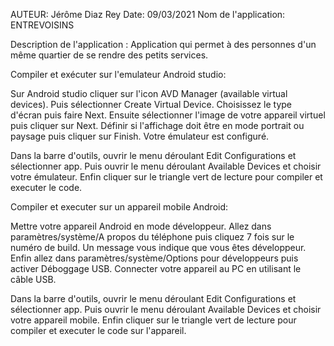 AUTEUR: Jérôme Diaz Rey
Date: 09/03/2021
Nom de l'application: ENTREVOISINS

Description de l'application :
Application qui permet à des personnes d'un même quartier de se rendre 
des petits services.

Compiler et exécuter sur l'emulateur Android studio:

Sur Android studio cliquer sur l'icon AVD Manager (available virtual devices).
Puis sélectionner Create Virtual Device.
Choisissez le type d'écran puis faire Next.
Ensuite sélectionner l'image de votre appareil virtuel puis cliquer sur Next.
Définir si l'affichage doit être en mode portrait ou paysage puis cliquer sur Finish.
Votre émulateur est configuré.

Dans la barre d'outils,
ouvrir le menu déroulant Edit Configurations et sélectionner app.
Puis ouvrir le menu déroulant Available Devices et choisir votre émulateur.
Enfin cliquer sur le triangle vert de lecture pour compiler et executer le code.

Compiler et executer sur un appareil mobile Android:

Mettre votre appareil Android en mode développeur.
Allez dans paramètres/système/A propos du téléphone puis cliquez 7 fois sur le numéro de build.
Un message vous indique que vous êtes développeur.
Enfin allez dans paramètres/système/Options pour développeurs puis activer Déboggage USB.
Connecter votre appareil au PC en utilisant le câble USB.

Dans la barre d'outils,
ouvrir le menu déroulant Edit Configurations et sélectionner app.
Puis ouvrir le menu déroulant Available Devices et choisir votre appareil mobile.
Enfin cliquer sur le triangle vert de lecture pour compiler et executer le code sur l'appareil.
